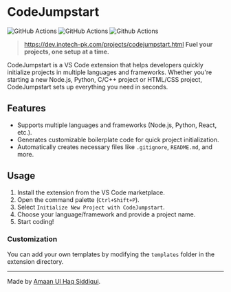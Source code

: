# CodeJumpstart

![GitHub Actions](https://img.shields.io/github/actions/workflow/status/microsoft/vscode-java-dependency/windows.yml?label=Windows%20Build&style=flat-square)
![GitHub Actions](https://img.shields.io/github/actions/workflow/status/microsoft/vscode-java-dependency/linux.yml?label=Linux%20Build&style=flat-square)
![Github Actions](https://img.shields.io/github/license/cweijan/vscode-database-client)

> https://dev.inotech-pk.com/projects/codejumpstart.html
**Fuel your projects, one setup at a time.**

CodeJumpstart is a VS Code extension that helps developers quickly initialize projects in multiple languages and frameworks. Whether you're starting a new Node.js, Python, C/C++ project or HTML/CSS project, CodeJumpstart sets up everything you need in seconds.

## Features

- Supports multiple languages and frameworks (Node.js, Python, React, etc.).
- Generates customizable boilerplate code for quick project initialization.
- Automatically creates necessary files like `.gitignore`, `README.md`, and more.

## Usage

1. Install the extension from the VS Code marketplace.
2. Open the command palette (`Ctrl+Shift+P`).
3. Select `Initialize New Project with CodeJumpstart`.
4. Choose your language/framework and provide a project name.
5. Start coding!

### Customization

You can add your own templates by modifying the `templates` folder in the extension directory.

<hr>

Made by [Amaan Ul Haq Siddiqui](https://www.linkedin.com/in/amaanulhaqsiddiqui/).
